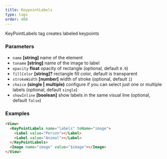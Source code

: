 ```yaml
---
title: KeypointLabels
type: tags
order: 408
---
```


KeyPointLabels tag creates labeled keypoints

### Parameters

-   `name` **[string]** name of the element
-   `toname` **[string]** name of the image to label
-   `opacity` **float** opacity of rectangle (optional, default `0.9`)
-   `fillColor` **[string]?** rectangle fill color, default is transparent
-   `strokeWidth` **[number]** width of stroke (optional, default `1`)
-   `choice` **(single | multiple)** configure if you can select just one or multiple labels (optional, default `single`)
-   `showInline` **[boolean]** show labels in the same visual line (optional, default `false`)

### Examples

```html
<View>
  <KeyPointLabels name="labels" toName="image">
    <Label value="Person"></Label>
    <Label value="Animal"></Label>
  </KeyPointLabels>
  <Image name="image" value="$image"></Image>
</View>
```

